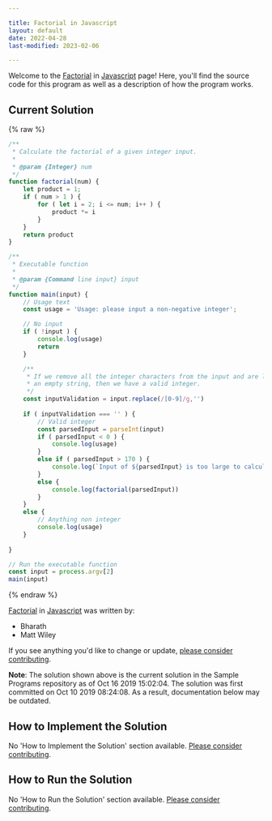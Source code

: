 ```yaml
---

title: Factorial in Javascript
layout: default
date: 2022-04-28
last-modified: 2023-02-06

---
```


Welcome to the [Factorial](https://sampleprograms.io/projects/factorial) in [Javascript](https://sampleprograms.io/languages/javascript) page! Here, you'll find the source code for this program as well as a description of how the program works.

## Current Solution

{% raw %}

```javascript
/**
 * Calculate the factorial of a given integer input.
 * 
 * @param {Integer} num 
 */
function factorial(num) {
    let product = 1;
    if ( num > 1 ) {
        for ( let i = 2; i <= num; i++ ) {
            product *= i
        }
    }
    return product
}

/**
 * Executable function
 * 
 * @param {Command line input} input 
 */
function main(input) {
    // Usage text
    const usage = 'Usage: please input a non-negative integer';

    // No input
    if ( !input ) {
        console.log(usage)
        return
    }

    /**
     * If we remove all the integer characters from the input and are left with
     * an empty string, then we have a valid integer.
     */
    const inputValidation = input.replace(/[0-9]/g,'')
    
    if ( inputValidation === '' ) {
        // Valid integer
        const parsedInput = parseInt(input)
        if ( parsedInput < 0 ) {
            console.log(usage)
        }
        else if ( parsedInput > 170 ) {
            console.log(`Input of ${parsedInput} is too large to calculate a factorial for. Max input is 170.`)
        }
        else {
            console.log(factorial(parsedInput))
        }
    }
    else {
        // Anything non integer
        console.log(usage)
    }
    
}

// Run the executable function
const input = process.argv[2]
main(input)
```

{% endraw %}

[Factorial](https://sampleprograms.io/projects/factorial) in [Javascript](https://sampleprograms.io/languages/javascript) was written by:

- Bharath
- Matt Wiley

If you see anything you'd like to change or update, [please consider contributing](https://github.com/TheRenegadeCoder/sample-programs).

**Note**: The solution shown above is the current solution in the Sample Programs repository as of Oct 16 2019 15:02:04. The solution was first committed on Oct 10 2019 08:24:08. As a result, documentation below may be outdated.

## How to Implement the Solution

No 'How to Implement the Solution' section available. [Please consider contributing](https://github.com/TheRenegadeCoder/sample-programs-website).

## How to Run the Solution

No 'How to Run the Solution' section available. [Please consider contributing](https://github.com/TheRenegadeCoder/sample-programs-website).
